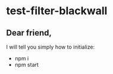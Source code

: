 <h1>test-filter-blackwall</h1>

<div>
   <div>
    <h2>Dear friend,</h2>
    <p>I will tell you simply how to initialize:<p>
   </div>
   <ul>
    <li> npm i</li>
    <li> npm start </li>
</div>
